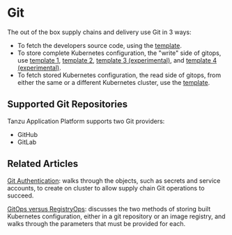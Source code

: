 # Git

The out of the box supply chains and delivery use Git in 3 ways:

- To fetch the developers source code, using the [template](ootb-template-reference.hbs.md#source-template).
- To store complete Kubernetes configuration, the "write" side of gitops, use 
  [template 1](ootb-template-reference.hbs.md#config-writer-template), [template 2](ootb-template-reference.hbs.md#config-writer-and-pull-requester-template), [template 3 (experimental)](ootb-template-reference.hbs.md#package-config-writer-template-experimental), and [template 4 (experimental)](ootb-template-reference.hbs.md#package-config-writer-and-pull-requester-template-experimental).
- To fetch stored Kubernetes configuration, the read side of gitops,
  from either the same or a different Kubernetes cluster, use the
  [template](ootb-template-reference.hbs.md#delivery-source-template).

## Supported Git Repositories

Tanzu Application Platform supports two Git providers:

- GitHub
- GitLab

## Related Articles

[Git Authentication](git-auth.hbs.md): walks through the objects, such as secrets and service accounts,
to create on cluster to allow supply chain Git operations to succeed.

[GitOps versus RegistryOps](gitops-vs-regops.hbs.md): discusses the two methods of storing built Kubernetes
configuration, either in a git repository or an image registry, and walks through the parameters that must
be provided for each.
